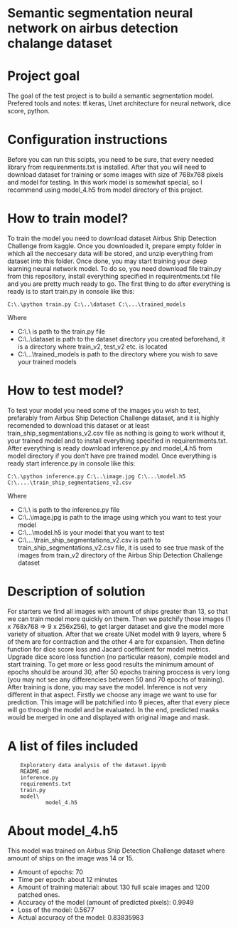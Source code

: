 # Semantic segmentation neural network on airbus detection chalange dataset
# Project goal
The goal of the test project is to build a semantic segmentation model. Prefered tools and notes: tf.keras, Unet architecture for neural network, dice score, python. 
# Configuration instructions 
Before you can run this scipts, you need to be sure, that every needed library from requirenments.txt is installed. After that you will need to download dataset for training or some images with size of 768x768 pixels and model for testing. In this work model is somewhat special, so I recommend using model_4.h5 from model directory of this project.
# How to train model?
To train the model you need to download dataset Airbus Ship Detection Challenge from kaggle. Once you downloaded it, prepare empty folder in which all the neccesary data will be stored, and unzip everything from dataset into this folder. Once done, you may start training your deep learning neural network model. To do so, you need download file train.py from this repository, install everything specified in requirentments.txt file and you are pretty much ready to go. The first thing to do after everything is ready is to start train.py in console like this:

    C:\.\python train.py C:\..\dataset C:\...\trained_models
Where 
- C:\\.\ is path to the train.py file
- C:\\..\dataset is path to the dataset directory you created beforehand, it is a directory where train_v2, test_v2 etc. is located
- C:\\...\trained_models is path to the directory where you wish to save your trained models
# How to test model?
To test your model you need some of the images you wish to test, prefarably from Airbus Ship Detection Challenge dataset, and it is highly recomended to download this dataset or at least train_ship_segmentations_v2.csv file as nothing is going to work without it, your trained model and to install everything specified in requirentments.txt. After everything is ready download inference.py and model_4.h5 from model directory if you don't have pre trained model. Once everything is ready start inference.py in console like this:

    C:\.\python inference.py C:\..\image.jpg C:\...\model.h5 C:\....\train_ship_segmentations_v2.csv
Where
- C:\\.\ is path to the inference.py file
- C:\\..\image.jpg is path to the image using which you want to test your model
- C:\\...\model.h5 is your model that you want to test
- C:\\....\train_ship_segmentations_v2.csv is path to train_ship_segmentations_v2.csv file, it is used to see true mask of the images from train_v2 directory of the Airbus Ship Detection Challenge dataset
# Description of solution
For starters we find all images with amount of ships greater than 13, so that we can train model more quickly on them. Then we patchify those images (1 x 768x768 => 9 x 256x256), to get larger dataset and give the model more variety of situation. After that we create UNet model with 9 layers, where 5 of them are for contraction and the other 4 are for expansion. Then define function for dice score loss and Jacard coefficient for model metrics. Upgrade dice score loss function (no particular reason), compile model and start training. To get more or less good results the minimum amount of epochs should be around 30, after 50 epochs training proccess is very long (you may not see any differencies between 50 and 70 epochs of training). After training is done, you may save the model.
Inference is not very different in that aspect. Firstly we choose any image we want to use for prediction. This image will be patchified into 9 pieces, after that every piece will go through the model and be evaluated. In the end, predicted masks would be merged in one and displayed with original image and mask.
# A list of files included 
        Exploratory data analysis of the dataset.ipynb
        README.md
        inference.py
        requirements.txt
        train.py
        model\
                model_4.h5
# About model_4.h5
This model was trained on Airbus Ship Detection Challenge dataset where amount of ships on the image was 14 or 15. 
- Amount of epochs: 70
- Time per epoch: about 12 minutes
- Amount of training material: about 130 full scale images and 1200 patched ones.
- Accuracy of the model (amount of predicted pixels): 0.9949
- Loss of the model: 0.5677
- Actual accuracy of the model: 0.83835983
